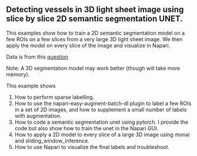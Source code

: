 ## Detecting vessels in 3D light sheet image using slice by slice 2D semantic segmentation UNET.

This examples show how to train a 2D semantic segmentation model on a few ROIs on a few slices from a very large 3D light sheet image.  We then apply the model on every slice of the image and visualize in Napari. 

Data is from this [question](https://forum.image.sc/t/vessel-segmentation-in-3d-or-2d-with-ml-or-dl/110263/6)

Note:  A 3D segmentation model may work better (though will take more memory).  

This example shows

1.  How to perform sparse labelling. 
2.  How to use the napari-easy-augment-batch-dl plugin to label a few ROIs in a set of 2D images, and how to supplement a small number of labels with augmentation. 
3.  How to code a semantic segmentation unet using pytorch.  I provide the code but also show how to train the unet in the Napari GUI. 
4.  How to apply a 2D model to every slice of a large 3D image using monai and sliding_window_inference.
5.  How to use Napari to visualize the final labels and troubleshoot.  